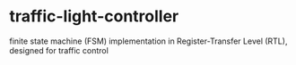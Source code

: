 # traffic-light-controller
finite state machine (FSM) implementation in Register-Transfer Level (RTL),  designed for traffic control 
